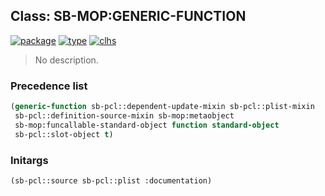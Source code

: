 ## Class: SB-MOP:GENERIC-FUNCTION
[![package](https://img.shields.io/badge/Package-SB--MOP-5f9ea0.svg?style=social&colorA=999999)](../) [![type](https://img.shields.io/badge/Type-Class-5f9ea0.svg?style=social&colorA=999999)](../#class) [![clhs](https://img.shields.io/badge/CLHS-GENERIC--FUNCTION-5f9ea0.svg?style=social&colorA=999999)](http://www.lispworks.com/documentation/HyperSpec/Body/t_generi.htm) 

> No description.

### Precedence list
```cl
(generic-function sb-pcl::dependent-update-mixin sb-pcl::plist-mixin
 sb-pcl::definition-source-mixin sb-mop:metaobject
 sb-mop:funcallable-standard-object function standard-object
 sb-pcl::slot-object t)
```
### Initargs
```cl
(sb-pcl::source sb-pcl::plist :documentation)
```
